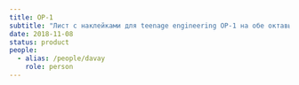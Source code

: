 ```yaml
---
title: OP-1
subtitle: "Лист с наклейками для teenage engineering OP-1 на обе октавы."
date: 2018-11-08
status: product
people:
  - alias: /people/davay
    role: person
---
```

